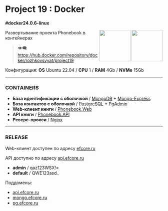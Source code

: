 # Project 19 : Docker
**#docker24.0.6-linux**

<img align="right" width="100" height="100" src="https://github.com/rozhkovsvyat/Project19.Docker/assets/71471748/473223be-eaa6-48c0-bb8c-10485c608d80">
<img align="right" width="100" height="100" src="https://github.com/rozhkovsvyat/Project19.Docker/assets/71471748/184cf010-61c6-4488-baef-7f79979b2a59">

Развертывание проекта Phonebook в контейнерах

> :eye_speech_bubble: https://hub.docker.com/repository/docker/rozhkovsvyat/project19

Конфигурация: **OS** Ubuntu 22.04 / **CPU** 1 / **RAM** 4Gb / **NVMe** 15Gb

---

### CONTAINERS

* **База идентификации с оболочкой** / [MongoDB](https://hub.docker.com/_/mongo) + [Mongo-Express](https://hub.docker.com/_/mongo-express)
* **База контактов с оболочкой** / [PostgreSQL](https://hub.docker.com/_/postgres) + [PgAdmin](https://hub.docker.com/r/dpage/pgadmin4)
* **Web-клиент книги** / [Phonebook.Web](rozhkovsvyat/project19:web)
* **API книги** / [Phonebook.API](rozhkovsvyat/project19:api)
* **Реверс-прокси** / [Nginx](https://hub.docker.com/_/nginx)

---

### RELEASE




Web-клиент доступен по адресу [efcore.ru](https://efcore.ru) 

API доступно по адресу [api.efcore.ru](https://api.efcore.ru/contacts)
* **admin** / qaz123WSX!=
* **default** / QWE123asd_

Поддомены:
* [api.efcore.ru](https://api.efcore.ru/contacts)
* [mongo.efcore.ru](https://mongo.efcore.ru)
* [pg.efcore.ru](https://pg.efcore.ru)
